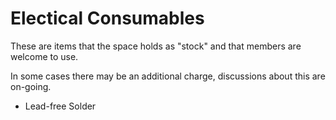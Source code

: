 # Electical Consumables

These are items that the space holds as "stock" and that members are welcome to use.

In some cases there may be an additional charge, discussions about this are on-going.

   * Lead-free Solder 
